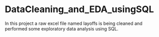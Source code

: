 # DataCleaning_and_EDA_usingSQL
In this project a raw excel file named layoffs is being cleaned and performed some exploratory data analysis using SQL.
